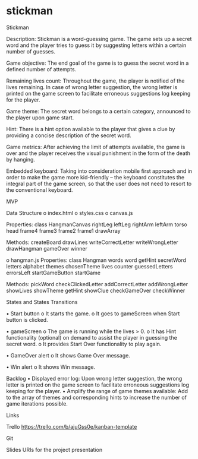 # stickman
Stickman

Description: Stickman is a word-guessing game. The game sets up a secret word and the player tries to guess it by suggesting letters within a certain number of guesses.

Game objective: The end goal of the game is to guess the secret word in a defined number of attempts.

Remaining lives count: Throughout the game, the player is notified of the lives remaining. In case of wrong letter suggestion, the wrong letter is printed on the game screen to facilitate erroneous suggestions log keeping for the player.

Game theme: The secret word belongs to a certain category, announced to the player upon game start.

Hint: There is a hint option available to the player that gives a clue by providing a concise description of the secret word.

Game metrics: After achieving the limit of attempts available, the game is over and the player receives the visual punishment in the form of the death by hanging.

Embedded keyboard: Taking into consideration mobile first approach and in order to make the game more kid-friendly – the keyboard constitutes the integral part of the game screen, so that the user does not need to resort to the conventional keyboard.

MVP

Data Structure
o	index.html
o	styles.css
o	canvas.js

Properties:
class HangmanCanvas
rightLeg
leftLeg
rightArm
leftArm
torso
head
frame4
frame3
frame2
frame1
drawArray

Methods:
createBoard
drawLines
writeCorrectLetter
writeWrongLetter
drawHangman
gameOver
winner

o	hangman.js
Properties:
class Hangman
words
word
getHint
secretWord
letters
alphabet
themes
chosenTheme
lives
counter
guessedLetters
errorsLeft
startGameButton
startGame

Methods:
pickWord
checkClickedLetter
addCorrectLetter
addWrongLetter
showLives
showTheme
getHint
showClue
checkGameOver
checkWinner

States and States Transitions

•	Start button
o	It starts the game. 
o	It goes to gameScreen when Start button is clicked.

•	gameScreen 
o	The game is running while the lives > 0.
o	It has Hint functionality (optional) on demand to assist the player in guessing the secret word.
o	It provides Start Over functionality to play again.

•	GameOver alert
o	It shows Game Over message.

•	Win alert
o	It shows Win message.

Backlog
•	Displayed error log: Upon wrong letter suggestion, the wrong letter is printed on the game screen to facilitate erroneous suggestions log keeping for the player.
•	Amplify the range of game themes available: Add to the array of themes and corresponding hints to increase the number of game iterations possible.

Links

Trello https://trello.com/b/ajuGss0e/kanban-template

Git

Slides
URIs for the project presentation
